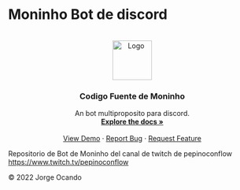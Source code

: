 # Moninho Bot de discord



<!-- PROJECT LOGO -->
<br />
<div align="center">
  <a href="https://github.com/othneildrew/Best-README-Template">
    <img src="https://cdn.discordapp.com/attachments/545316153644548106/971146809042927616/unknown.png" alt="Logo" width="80" height="80">
  </a>

  <h3 align="center">Codigo Fuente de Moninho</h3>

  <p align="center">
    An bot multiproposito para discord.
    <br />
    <a href="https://github.com/othneildrew/Best-README-Template"><strong>Explore the docs »</strong></a>
    <br />
    <br />
    <a href="https://github.com/othneildrew/Best-README-Template">View Demo</a>
    ·
    <a href="https://github.com/othneildrew/Best-README-Template/issues">Report Bug</a>
    ·
    <a href="https://github.com/othneildrew/Best-README-Template/issues">Request Feature</a>
  </p>
</div>

Repositorio de Bot de Moninho del canal de twitch de pepinoconflow
https://www.twitch.tv/pepinoconflow

© 2022 Jorge Ocando
